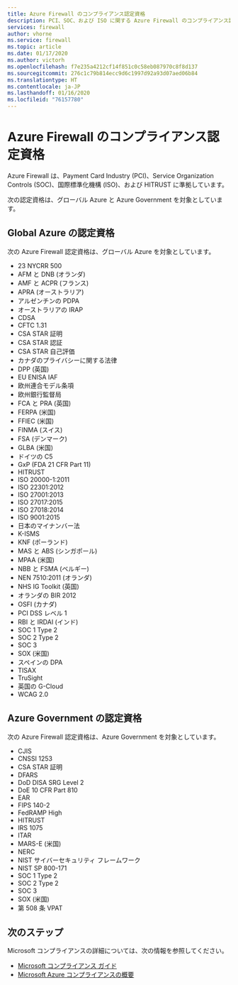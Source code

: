 ```yaml
---
title: Azure Firewall のコンプライアンス認定資格
description: PCI、SOC、および ISO に関する Azure Firewall のコンプライアンス認定資格の一覧
services: firewall
author: vhorne
ms.service: firewall
ms.topic: article
ms.date: 01/17/2020
ms.author: victorh
ms.openlocfilehash: f7e235a4212cf14f851c0c58eb087970c8f8d137
ms.sourcegitcommit: 276c1c79b814ecc9d6c1997d92a93d07aed06b84
ms.translationtype: HT
ms.contentlocale: ja-JP
ms.lasthandoff: 01/16/2020
ms.locfileid: "76157780"
---
```

# <a name="azure-firewall-compliance-certifications"></a>Azure Firewall のコンプライアンス認定資格

Azure Firewall は、Payment Card Industry (PCI)、Service Organization Controls (SOC)、国際標準化機構 (ISO)、および HITRUST に準拠しています。

次の認定資格は、グローバル Azure と Azure Government を対象としています。

## <a name="global-azure-certifications"></a>Global Azure の認定資格

次の Azure Firewall 認定資格は、グローバル Azure を対象としています。

- 23 NYCRR 500
- AFM と DNB (オランダ)
- AMF と ACPR (フランス)
- APRA (オーストラリア)
- アルゼンチンの PDPA
- オーストラリアの IRAP
- CDSA
- CFTC 1.31
- CSA STAR 証明
- CSA STAR 認証
- CSA STAR 自己評価
- カナダのプライバシーに関する法律
- DPP (英国)
- EU ENISA IAF
- 欧州連合モデル条項
- 欧州銀行監督局
- FCA と PRA (英国)
- FERPA (米国)
- FFIEC (米国)
- FINMA (スイス)
- FSA (デンマーク)
- GLBA (米国)
- ドイツの C5
- GxP (FDA 21 CFR Part 11)
- HITRUST
- ISO 20000-1:2011
- ISO 22301:2012
- ISO 27001:2013
- ISO 27017:2015
- ISO 27018:2014
- ISO 9001:2015
- 日本のマイナンバー法
- K-ISMS
- KNF (ポーランド)
- MAS と ABS (シンガポール)
- MPAA (米国)
- NBB と FSMA (ベルギー)
- NEN 7510:2011 (オランダ)
- NHS IG Toolkit (英国)
- オランダの BIR 2012
- OSFI (カナダ)
- PCI DSS レベル 1
- RBI と IRDAI (インド)
- SOC 1 Type 2
- SOC 2 Type 2
- SOC 3
- SOX (米国)
- スペインの DPA
- TISAX
- TruSight
- 英国の G-Cloud
- WCAG 2.0


## <a name="azure-government-certifications"></a>Azure Government の認定資格

次の Azure Firewall 認定資格は、Azure Government を対象としています。

- CJIS
- CNSSI 1253
- CSA STAR 証明
- DFARS
- DoD DISA SRG Level 2
- DoE 10 CFR Part 810
- EAR
- FIPS 140-2
- FedRAMP High
- HITRUST
- IRS 1075
- ITAR
- MARS-E (米国)
- NERC
- NIST サイバーセキュリティ フレームワーク
- NIST SP 800-171
- SOC 1 Type 2
- SOC 2 Type 2
- SOC 3
- SOX (米国)
- 第 508 条 VPAT


## <a name="next-steps"></a>次のステップ

Microsoft コンプライアンスの詳細については、次の情報を参照してください。

- [Microsoft コンプライアンス ガイド](https://servicetrust.microsoft.com/ViewPage/MSComplianceGuide)
- [Microsoft Azure コンプライアンスの概要](https://gallery.technet.microsoft.com/Overview-of-Azure-c1be3942)
